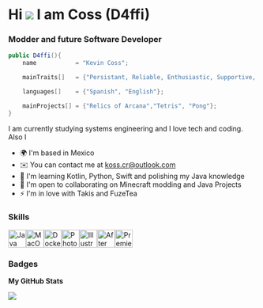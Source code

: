 Hi ![](https://user-images.githubusercontent.com/18350557/176309783-0785949b-9127-417c-8b55-ab5a4333674e.gif) I am Coss (D4ffi)
======================================================================================================================================

### Modder and future Software Developer

```java
public D4ffi(){
    name           = "Kevin Coss";

    mainTraits[]   = {"Persistant, Reliable, Enthusiastic, Supportive, Adaptive"};

    languages[]    = {"Spanish", "English"};

    mainProjects[] = {"Relics of Arcana","Tetris", "Pong"};
}
```
I am currently studying systems engineering and I love tech and coding. Also I

* 🌍  I'm based in Mexico
* ✉️  You can contact me at [koss.cr@outlook.com](mailto:koss.cr@outlook.com)
* 🧠  I'm learning Kotlin, Python, Swift and polishing my Java knowledge
* 🤝  I'm open to collaborating on Minecraft modding and Java Projects
* ⚡  I'm in love with Takis and FuzeTea

### Skills

<p align="left">
<a href="https://www.oracle.com/java/" target="_blank" rel="noreferrer"><img src="https://raw.githubusercontent.com/danielcranney/readme-generator/main/public/icons/skills/java-colored.svg" width="36" height="36" alt="Java" /></a><a href="https://apple.com" target="_blank" rel="noreferrer"><img src="https://raw.githubusercontent.com/danielcranney/readme-generator/main/public/icons/skills/macos-colored.svg" width="36" height="36" alt="MacOS" /></a><a href="https://www.docker.com/" target="_blank" rel="noreferrer"><img src="https://raw.githubusercontent.com/danielcranney/readme-generator/main/public/icons/skills/docker-colored.svg" width="36" height="36" alt="Docker" /></a><a href="https://www.adobe.com/uk/products/photoshop.html" target="_blank" rel="noreferrer"><img src="https://raw.githubusercontent.com/danielcranney/readme-generator/main/public/icons/skills/photoshop-colored.svg" width="36" height="36" alt="Photoshop" /></a><a href="https://www.adobe.com/uk/products/illustrator.html" target="_blank" rel="noreferrer"><img src="https://raw.githubusercontent.com/danielcranney/readme-generator/main/public/icons/skills/illustrator-colored.svg" width="36" height="36" alt="Illustrator" /></a><a href="https://www.adobe.com/uk/products/aftereffects.html" target="_blank" rel="noreferrer"><img src="https://raw.githubusercontent.com/danielcranney/readme-generator/main/public/icons/skills/aftereffects-colored.svg" width="36" height="36" alt="After Effects" /></a><a href="https://www.adobe.com/uk/products/premiere.html" target="_blank" rel="noreferrer"><img src="https://raw.githubusercontent.com/danielcranney/readme-generator/main/public/icons/skills/premierepro-colored.svg" width="36" height="36" alt="Premiere Pro" /></a>
</p>

### Badges

<b>My GitHub Stats</b>

<a href="http://www.github.com/D4ffi"><img src="https://github-readme-streak-stats.herokuapp.com/?user=D4ffi&stroke=ffffff&background=1c1917&ring=0891b2&fire=0891b2&currStreakNum=ffffff&currStreakLabel=0891b2&sideNums=ffffff&sideLabels=ffffff&dates=ffffff&hide_border=true" /></a>

